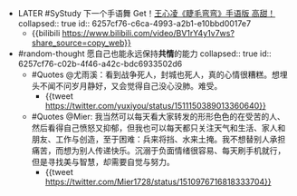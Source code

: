 - LATER #SyStudy 下一个手语舞 Get！[王心凌《睫毛弯弯》手语版 高甜！](https://b23.tv/gQ66vhB)
  collapsed:: true
  id:: 6257cf76-c6ca-4993-a2b1-e10bbd0017e7
	- {{bilibili https://www.bilibili.com/video/BV1rY4y1v7ws?share_source=copy_web}}
- #random-thought 愿自己也能永远保持**共情**的能力
  collapsed:: true
  id:: 6257cf76-c02b-4f46-a42c-bdc6933502d6
	- #Quotes @尤雨溪：看到战争死人，封城也死人，真的心情很糟糕。想埋头不闻不问岁月静好，又会觉得自己没心没肺。难受。
		- {{tweet https://twitter.com/yuxiyou/status/1511150389013360640}}
	- #Quotes @Mier: 我当然可以每天看大家转发的形形色色的在受苦的人、然后看得自己愤怒又抑郁，但我也可以每天都只关注天气和生活、家人和朋友、工作与创造，至于困难：兵来将挡、水来土掩。我不想替别人承担痛苦，而想为别人传递快乐。沉溺于负面情绪很容易、每天刷手机就行，但是寻找美与智慧，却需要自觉与努力。
		- {{tweet https://twitter.com/Mier1728/status/1510976716818333704}}